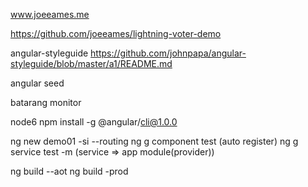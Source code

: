 www.joeeames.me

https://github.com/joeeames/lightning-voter-demo

angular-styleguide
https://github.com/johnpapa/angular-styleguide/blob/master/a1/README.md

angular seed

batarang monitor

node6
npm install -g @angular/cli@1.0.0



ng new demo01 -si --routing
ng g component test (auto register)
ng g service test -m (service => app module(provider))


ng build --aot
ng build -prod